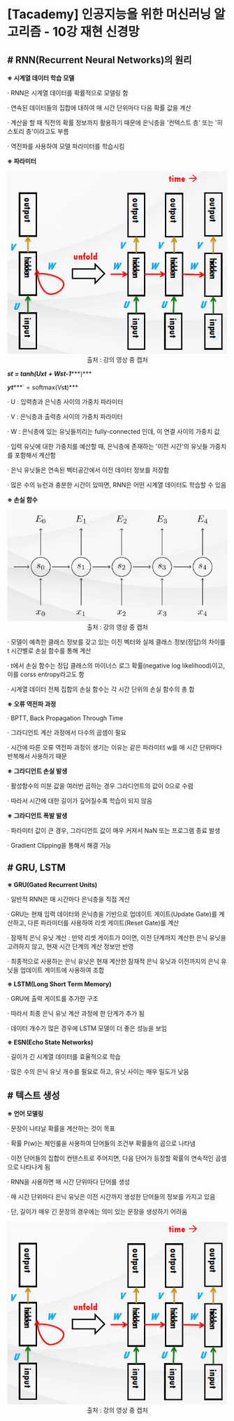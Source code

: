 ﻿

# ﻿﻿[Tacademy] 인공지능을 위한 머신러닝 알고리즘 - 10강 재현 신경망



## **# RNN(Recurrent Neural Networks)의 원리**

**※ 시계열 데이터 학습 모델**

  · RNN은 시계열 데이터를 확률적으로 모델링 함

  · 연속된 데이터들의 집합에 대하여 매 시간 단위마다 다음 확률 값을 계산

  · 계산을 할 때 직전의 확률 정보까지 활용하기 때문에 은닉층을 '컨텍스트 층' 또는 '히스토리 층'이라고도 부름

  · 역전파를 사용하여 모델 파라미터를 학습시킴



**※ 파라미터**

<img src='./img/10_01.png'>

<center>출처 : 강의 영상 중 캡처</center>



***s******t*** ***= tanh(Ux******t*** ***+ Ws******t-1******)***

***y******t******` = softmax(Vs******t******)***

  · U : 입력층과 은닉층 사이의 가중치 파라미터

  · V : 은닉층과 출력층 사이의 가중치 파라미터

  · W : 은닉층에 있는 유닛들끼리는 fully-connected 인데, 이 연결 사이의 가중치 값

  · 입력 유닛에 대한 가중치를 예산할 때, 은닉층에 존재하는 '이전 시간'의 유닛들 가중치를 포함해서 계산함

  · 은닉 유닛들은 연속된 벡터공간에서 이전 데이터 정보를 저장함

  · 많은 수의 뉴런과 충분한 시간이 있따면, RNN은 어떤 시계열 데이터도 학습할 수 있음



**※ 손실 함수**

<img src='./img/10_02.png'>

<center>출처 : 강의 영상 중 캡처</center>



  · 모델이 예측한 클래스 정보를 갖고 있는 이진 벡터와 실제 클래스 정보(정답)의 차이를 t 시간별로 손실 함수를 통해 계산

  · t에서 손실 함수는 정답 클래스의 마이너스 로그 확률(negative log likelihood)이고, 이를 corss entropy라고도 함

  · 시계열 데이터 전체 집합의 손실 함수는 각 시간 단위의 손실 함수의 총 합



**※ 오류 역전파 과정**

  · BPTT, Back Propagation Through Time

  · 그라디언트 계산 과정에서 다수의 곱셈이 필요

  · 시간에 따른 오류 역전파 과정이 생기는 이유는 같은 파라미터 w를 매 시간 단위마다 반복해서 사용하기 때문



**※ 그라디언트 손실 발생**

  · 활성함수의 미분 값을 여러번 곱하는 경우 그라디언트의 값이 0으로 수렴

  · 따라서 시간에 대한 길이가 깊어질수록 학습이 되지 않음



**※ 그라디언트 폭발 발생**

  · 파라미터 값이 큰 경우, 그라디언트 값이 매우 커져서 NaN 또는 프로그램 종료 발생

  · Gradient Clipping을 통해서 해결 가능



## **# GRU, LSTM**

**※ GRU(Gated Recurrent Units)**

  · 일반적 RNN은 매 시간마다 은닉층을 직접 계산

  · GRU는 현재 입력 데이터와 은닉층을 기반으로 업데이트 게이트(Update Gate)를 계산하고, 다른 파라미터를 사용하여 리셋 게이트(Reset Gate)를 계산

  · 잠재적 은닉 유닛 계산 : 만약 리셋 게이트가 0이면, 이전 단계까지 계산한 은닉 유닛을 고려하지 않고, 현재 시간 단계의 계산 정보만 반영

  · 최종적으로 사용하는 은닉 유닛은 현재 계산한 잠재적 은닉 유닛과 이전까지의 은닉 유닛을 업데이트 게이트에 사용하여 조합



**※ LSTM(Long Short Term Memory)**

  · GRU에 출력 게이트를 추가한 구조

  · 따라서 최종 은닉 유닛 계산 과정에 한 단계가 추가 됨

  · 데이터 개수가 많은 경우에 LSTM 모델이 더 좋은 성능을 보임



**※ ESN(Echo State Networks)**

  · 길이가 긴 시계열 데이터를 효율적으로 학습

  · 많은 수의 은닉 유닛 개수를 필요로 하고, 유닛 사이는 매우 밀도가 낮음



## **# 텍스트 생성**

**※ 언어 모델링**

  · 문장이 나타날 확률을 계산하는 것이 목표

  · 확률 P(w)는 체인룰을 사용하여 단어들의 조건부 확률들의 곱으로 나타냄

  · 이전 단어들의 집합이 컨텐스트로 주어지면, 다음 단어가 등장할 확률의 연속적인 곱셈으로 나타나게 됨

  · RNN을 사용하면 매 시간 단위마다 단어를 생성

  · 매 시간 단위마다 은닉 유닛은 이전 시간까지 생성한 단어들의 정보를 가지고 있음

  · 단, 길이가 매우 긴 문장의 경우에는 의미 있는 문장을 생성하기 어려움

<img src='./img/10_01.png'>

<center>출처 : 강의 영상 중 캡처</center>

